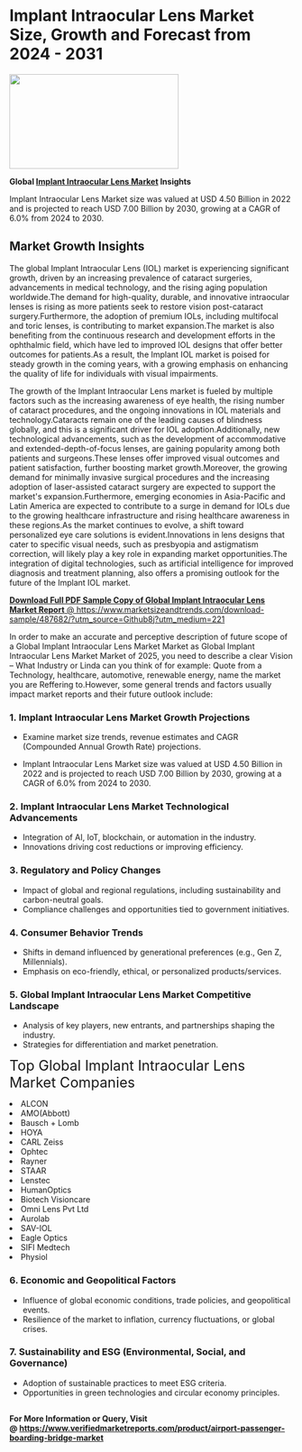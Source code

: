 <H1>Implant Intraocular Lens Market Size, Growth and Forecast from 2024 - 2031</H1><img class="aligncenter size-medium wp-image-584254" src="https://thirdeyenews.in/wp-content/uploads/2024/09/Global-Market-Research-300x168.jpeg" alt="" width="300" height="168" /><p><strong>Global&nbsp;<a href="https://www.marketsizeandtrends.com/download-sample/487682/?utm_source=Github8j?utm_medium=221">Implant Intraocular Lens Market</a> Insights</strong></p><p>Implant Intraocular Lens Market size was valued at USD 4.50 Billion in 2022 and is projected to reach USD 7.00 Billion by 2030, growing at a CAGR of 6.0% from 2024 to 2030.</p><p><h2>Market Growth Insights</h2> <p>The global Implant Intraocular Lens (IOL) market is experiencing significant growth, driven by an increasing prevalence of cataract surgeries, advancements in medical technology, and the rising aging population worldwide.The demand for high-quality, durable, and innovative intraocular lenses is rising as more patients seek to restore vision post-cataract surgery.Furthermore, the adoption of premium IOLs, including multifocal and toric lenses, is contributing to market expansion.The market is also benefiting from the continuous research and development efforts in the ophthalmic field, which have led to improved IOL designs that offer better outcomes for patients.As a result, the Implant IOL market is poised for steady growth in the coming years, with a growing emphasis on enhancing the quality of life for individuals with visual impairments.<a href="#download-sample"></a></p> <p>The growth of the Implant Intraocular Lens market is fueled by multiple factors such as the increasing awareness of eye health, the rising number of cataract procedures, and the ongoing innovations in IOL materials and technology.Cataracts remain one of the leading causes of blindness globally, and this is a significant driver for IOL adoption.Additionally, new technological advancements, such as the development of accommodative and extended-depth-of-focus lenses, are gaining popularity among both patients and surgeons.These lenses offer improved visual outcomes and patient satisfaction, further boosting market growth.Moreover, the growing demand for minimally invasive surgical procedures and the increasing adoption of laser-assisted cataract surgery are expected to support the market's expansion.Furthermore, emerging economies in Asia-Pacific and Latin America are expected to contribute to a surge in demand for IOLs due to the growing healthcare infrastructure and rising healthcare awareness in these regions.As the market continues to evolve, a shift toward personalized eye care solutions is evident.Innovations in lens designs that cater to specific visual needs, such as presbyopia and astigmatism correction, will likely play a key role in expanding market opportunities.The integration of digital technologies, such as artificial intelligence for improved diagnosis and treatment planning, also offers a promising outlook for the future of the Implant IOL market.<a href="#get-more"></p><p><span class=""><strong>Download Full PDF Sample Copy of Global Implant Intraocular Lens Market Report</strong> @ <a href="https://www.marketsizeandtrends.com/download-sample/487682/?utm_source=Github8j?utm_medium=221" target="_blank">https://www.marketsizeandtrends.com/download-sample/487682/?utm_source=Github8j?utm_medium=221</a></span></p><p>In order to make an accurate and perceptive description of future scope of a Global&nbsp;Implant Intraocular Lens Market Market as Global&nbsp;Implant Intraocular Lens Market Market of 2025, you need to describe a clear Vision &ndash; What Industry or Linda can you think of for example: Quote from a Technology, healthcare, automotive, renewable energy, name the market you are Reffering to.However, some general trends and factors usually impact market reports and their future outlook include:</p><h3>1.&nbsp;<strong>Implant Intraocular Lens Market Growth Projections</strong></h3><ul><li>Examine market size trends, revenue estimates and CAGR (Compounded Annual Growth Rate) projections.</li><li><p>Implant Intraocular Lens Market size was valued at USD 4.50 Billion in 2022 and is projected to reach USD 7.00 Billion by 2030, growing at a CAGR of 6.0% from 2024 to 2030.</p></li></ul><h3>2.&nbsp;<strong>Implant Intraocular Lens Market Technological Advancements</strong></h3><ul><li>Integration of AI, IoT, blockchain, or automation in the industry.</li><li>Innovations driving cost reductions or improving efficiency.</li></ul><h3>3.&nbsp;<strong>Regulatory and Policy Changes</strong></h3><ul><li>Impact of global and regional regulations, including sustainability and carbon-neutral goals.</li><li>Compliance challenges and opportunities tied to government initiatives.</li></ul><h3>4.&nbsp;<strong>Consumer Behavior Trends</strong></h3><ul><li>Shifts in demand influenced by generational preferences (e.g., Gen Z, Millennials).</li><li>Emphasis on eco-friendly, ethical, or personalized products/services.</li></ul><h3>5.&nbsp;<strong>Global Implant Intraocular Lens Market Competitive Landscape</strong></h3><ul><li>Analysis of key players, new entrants, and partnerships shaping the industry.</li><li>Strategies for differentiation and market penetration.</li></ul><p data-pm-slice="1 1 []"><span style="color: inherit; font-family: inherit; font-size: 25px;">Top Global Implant Intraocular Lens Market Companies</span></p><div class="" data-test-id=""><p><li>ALCON</li><li> AMO(Abbott)</li><li> Bausch + Lomb</li><li> HOYA</li><li> CARL Zeiss</li><li> Ophtec</li><li> Rayner</li><li> STAAR</li><li> Lenstec</li><li> HumanOptics</li><li> Biotech Visioncare</li><li> Omni Lens Pvt Ltd</li><li> Aurolab</li><li> SAV-IOL</li><li> Eagle Optics</li><li> SIFI Medtech</li><li> Physiol</li></p></div><h3>6.&nbsp;<strong>Economic and Geopolitical Factors</strong></h3><ul><li>Influence of global economic conditions, trade policies, and geopolitical events.</li><li>Resilience of the market to inflation, currency fluctuations, or global crises.</li></ul><h3>7.&nbsp;<strong>Sustainability and ESG (Environmental, Social, and Governance)</strong></h3><ul><li>Adoption of sustainable practices to meet ESG criteria.</li><li>Opportunities in green technologies and circular economy principles.</li></ul><h2><strong style="font-size: 14px;">For More Information or Query, Visit @&nbsp;</strong><a style="background-color: #ffffff; font-size: 14px;" href="https://www.marketsizeandtrends.com/report/implant-intraocular-lens-market/" target="_blank">https://www.verifiedmarketreports.com/product/airport-passenger-boarding-bridge-market</a></h2>